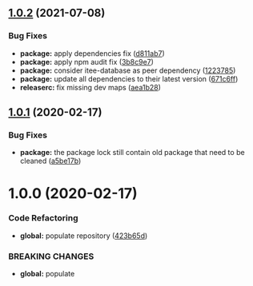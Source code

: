 ## [1.0.2](https://github.com/Itee/itee-couchbase/compare/v1.0.1...v1.0.2) (2021-07-08)


### Bug Fixes

* **package:** apply dependencies fix ([d811ab7](https://github.com/Itee/itee-couchbase/commit/d811ab77b0156c089d1a336675f2e00dfa99f057))
* **package:** apply npm audit fix ([3b8c9e7](https://github.com/Itee/itee-couchbase/commit/3b8c9e73faf7d90c91c897564de0739da4185d17))
* **package:** consider itee-database as peer dependency ([1223785](https://github.com/Itee/itee-couchbase/commit/12237858604c28f0653994fa7c0be451a5303d87))
* **package:** update all dependencies to their latest version ([671c6ff](https://github.com/Itee/itee-couchbase/commit/671c6ff6dc9641bf3dc1ce93ba495af89e1b25f1))
* **releaserc:** fix missing dev maps ([aea1b28](https://github.com/Itee/itee-couchbase/commit/aea1b282bd1b4f4c3c75be9166d8ea55161d5971))

## [1.0.1](https://github.com/Itee/itee-couchbase/compare/v1.0.0...v1.0.1) (2020-02-17)


### Bug Fixes

* **package:** the package lock still contain old package that need to be cleaned ([a5be17b](https://github.com/Itee/itee-couchbase/commit/a5be17b247bfb98bc79c06223b0236b2e07c1a5c))

# 1.0.0 (2020-02-17)


### Code Refactoring

* **global:** populate repository ([423b65d](https://github.com/Itee/itee-couchbase/commit/423b65dd40c0ec960877dadf51b0bb18e9a7161d))


### BREAKING CHANGES

* **global:** populate
